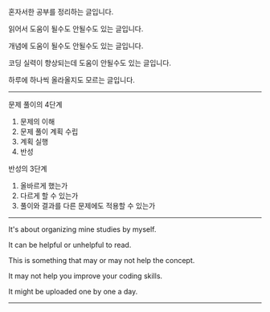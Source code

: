 혼자서한 공부를 정리하는 글입니다.

읽어서 도움이 될수도 안될수도 있는 글입니다.

개념에 도움이 될수도 안될수도 있는 글입니다.

코딩 실력이 향상되는데 도움이 안될수도 있는 글입니다.

하루에 하나씩 올라올지도 모르는 글입니다.

--------------------

문제 풀이의 4단계
1. 문제의 이해
2. 문제 풀이 계획 수립
3. 계획 실행
4. 반성

반성의 3단계
1. 올바르게 했는가
2. 다르게 할 수 있는가
3. 풀이와 결과를 다른 문제에도 적용할 수 있는가

--------------------

It's about organizing mine studies by myself.

It can be helpful or unhelpful to read.

This is something that may or may not help the concept.

It may not help you improve your coding skills.

It might be uploaded one by one a day.

--------------------

